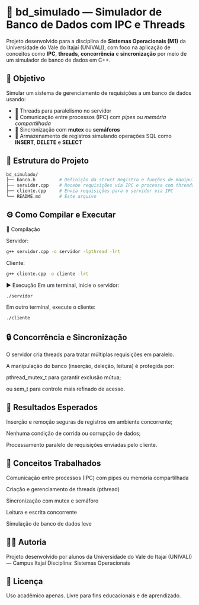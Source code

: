 # 💾 bd_simulado — Simulador de Banco de Dados com IPC e Threads

Projeto desenvolvido para a disciplina de **Sistemas Operacionais (M1)** da Universidade do Vale do Itajaí (UNIVALI), com foco na aplicação de conceitos como **IPC**, **threads**, **concorrência** e **sincronização** por meio de um simulador de banco de dados em C++.

## 🎯 Objetivo

Simular um sistema de gerenciamento de requisições a um banco de dados usando:

- 🧵 Threads para paralelismo no servidor
- 🔄 Comunicação entre processos (IPC) com *pipes* ou *memória compartilhada*
- 🔐 Sincronização com **mutex** ou **semáforos**
- 📁 Armazenamento de registros simulando operações SQL como **INSERT**, **DELETE** e **SELECT**

## 📁 Estrutura do Projeto

```bash
bd_simulado/
├── banco.h         # Definição da struct Registro e funções de manipulação do "banco"
├── servidor.cpp    # Recebe requisições via IPC e processa com threads
├── cliente.cpp     # Envia requisições para o servidor via IPC
└── README.md       # Este arquivo
```

## ⚙️ Como Compilar e Executar

🔧 Compilação

Servidor:
```bash
g++ servidor.cpp -o servidor -lpthread -lrt
```

Cliente:
```bash
g++ cliente.cpp -o cliente -lrt
```


▶️ Execução
Em um terminal, inicie o servidor:
```bash
./servidor
```

Em outro terminal, execute o cliente:
```bash
./cliente
```

## 🔒 Concorrência e Sincronização
O servidor cria threads para tratar múltiplas requisições em paralelo.

A manipulação do banco (inserção, deleção, leitura) é protegida por:

pthread_mutex_t para garantir exclusão mútua;

ou sem_t para controle mais refinado de acesso.

## 🧪 Resultados Esperados
Inserção e remoção seguras de registros em ambiente concorrente;

Nenhuma condição de corrida ou corrupção de dados;

Processamento paralelo de requisições enviadas pelo cliente.

## 🧠 Conceitos Trabalhados
Comunicação entre processos (IPC) com pipes ou memória compartilhada

Criação e gerenciamento de threads (pthread)

Sincronização com mutex e semáforo

Leitura e escrita concorrente

Simulação de banco de dados leve

## 👨‍💻 Autoria
Projeto desenvolvido por alunos da Universidade do Vale do Itajaí (UNIVALI) — Campus Itajaí
Disciplina: Sistemas Operacionais

## 📜 Licença
Uso acadêmico apenas. Livre para fins educacionais e de aprendizado.

